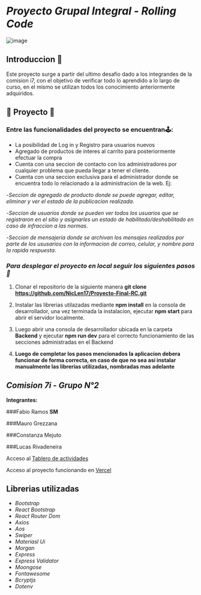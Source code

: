 # *Proyecto Grupal Integral - Rolling Code*
![image](https://user-images.githubusercontent.com/78326860/123147185-21c75980-d435-11eb-9b97-66954b112f56.png)

## Introduccion 🚩

Este proyecto surge a partir del ultimo desafio dado a los integrandes de la comision i7, con el objetivo de verificar todo lo aprendido a lo largo de curso, en el mismo se utilizan todos los conocimiento anteriormente adquiridos.

##  📱 Proyecto 📱    
### Entre las funcionalidades del proyecto se encuentran🕹:
- La posibilidad de Log in y Registro para usuarios nuevos 
- Agregado de productos de interes al carrito para posteriormente efectuar la compra
- Cuenta con una seccion de contacto con los administradores por cualquier problema que pueda llegar a tener el cliente.
- Cuenta con una seccion exclusiva para el administrador donde se encuentra todo lo relacionado a la administracion de la web. Ej:

-*Seccion de agregado de producto donde se puede agregar, editar, eliminar y ver el estado de la publicacion realizada*.

-*Seccion de usuarios donde se pueden ver todos los usuarios que se registraron en el sitio y asignarles un estado de habilitado/deshabilitado en caso de infraccion a las normas*.

-*Seccion de mensajeria donde se archivan los mensajes realizados por parte de los ususarios con la informacion de correo, celular, y nombre para la rapida respuesta*.

### *Para desplegar el proyecto en local seguir los siguientes pasos 🦾*

1.  Clonar el repositorio de la siguiente manera **git clone** **https://github.com/NicLen17/Proyecto-Final-RC.git**

2.  Instalar las librerias utilazadas mediante **npm install** en la consola de desarrollador, una vez terminada la instalacion, ejecutar **npm start** para abrir el servidor localmente.

3. Luego abrir una consola de desarrollador ubicada en la carpeta **Backend** y ejecutar **npm run dev** para el correcto funcionamiento de las secciones administradas en el Backend

4. **Luego de completar los pasos mencionados la aplicacion debera funcionar de forma correcta, en caso de que no sea asi instalar manualmente las librerias utilizadas, nombradas mas adelante**

## *Comision 7i - Grupo N°2*

**Integrantes:**

###Fabio Ramos **SM**

###Mauro Grezzana 

###Constanza Mejuto 

###Lucas Rivadeneira 

Acceso al [Tablero de actividades](https://trello.com/b/mRCbL92M/proyecto-integrado-final-rc "Tablero de actividades")

Acceso al proyecto funcionando en [Vercel](https://proyecto-final-rc.vercel.app/ "Vercel")

## Librerias utilizadas
- *Bootstrap*
- *React Bootstrap*
- *React Router Dom*
- *Axios*
- *Aos*
- *Swiper*
- *Materiasl Ui*
- *Morgan*
- *Express*
- *Express Validator*
- *Moongose*
- *Fontawesome*
- *Bcryptjs*
- *Dotenv*


